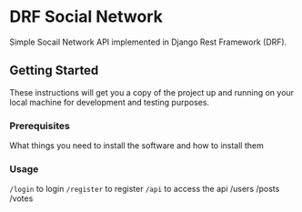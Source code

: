 # DRF Social Network

Simple Socail Network API implemented in Django Rest Framework (DRF).

## Getting Started

These instructions will get you a copy of the project up and running on your local machine for development and testing purposes.

### Prerequisites

What things you need to install the software and how to install them




### Usage

`/login` to login
`/register` to register
`/api` to access the api
    /users
    /posts
    /votes

